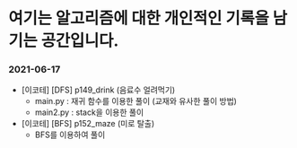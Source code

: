 # 여기는 알고리즘에 대한 개인적인 기록을 남기는 공간입니다.  

### 2021-06-17
- [이코테] [DFS] p149_drink (음료수 얼려먹기)
  - main.py : 재귀 함수를 이용한 풀이 (교재와 유사한 풀이 방법)
  - main2.py : stack을 이용한 풀이
- [이코테] [BFS] p152_maze (미로 탈출)
  - BFS를 이용하여 풀이 
 